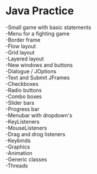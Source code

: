 # Java Practice
-Small game with basic statements <br />
-Menu for a fighting game <br />
-Border frame <br />
-Flow layout <br />
-Grid layout <br />
-Layered layout <br />
-New windows and buttons <br />
-Dialogue / JOptions <br />
-Text and Submit JFrames <br /> 
-Checkboxes <br />
-Radio buttons <br /> 
-Combo boxes <br />
-Slider bars <br /> 
-Progress bar <br />
-Menubar with dropdown's <br />
-KeyListeners <br />
-MouseListeners <br />
-Drag and drog listeners <br />
-Keybinds <br />
-Graphics <br /> 
-Animation <br />
-Generic classes <br />
-Threads <br />
 
